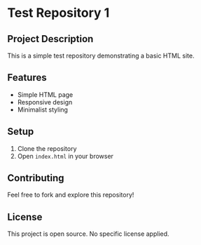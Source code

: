 # Test Repository 1

## Project Description

This is a simple test repository demonstrating a basic HTML site.

## Features

- Simple HTML page
- Responsive design
- Minimalist styling

## Setup

1. Clone the repository
2. Open `index.html` in your browser

## Contributing

Feel free to fork and explore this repository!

## License

This project is open source. No specific license applied.